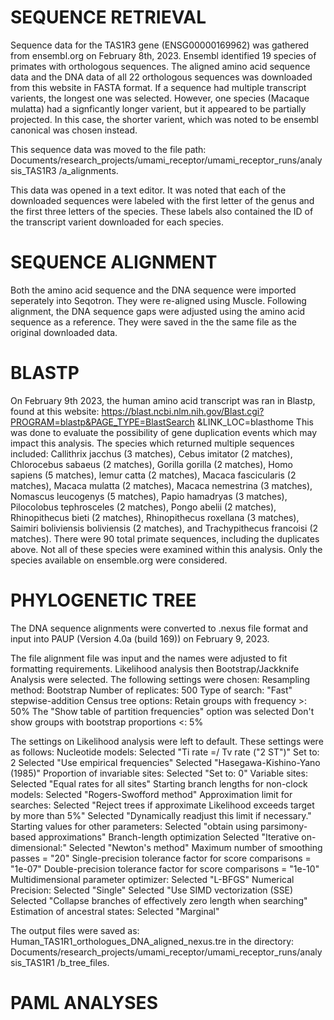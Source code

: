 # SEQUENCE RETRIEVAL 
Sequence data for the TAS1R3 gene (ENSG00000169962) was gathered from 
ensembl.org on February 8th, 2023. Ensembl identified 19 species of primates 
with orthologous sequences. The aligned amino acid sequence data and the DNA 
data of all 22 orthologous sequences was downloaded from this website in FASTA 
format. If a sequence had multiple transcript varients, the longest one was 
selected. However, one species (Macaque mulatta) had a signficantly longer 
varient, but it appeared to be partially projected. In this case, the shorter
varient, which was noted to be ensembl canonical was chosen instead.  

This sequence data was moved to the file path: 
Documents/research_projects/umami_receptor/umami_receptor_runs/analysis_TAS1R3
/a_alignments. 

This data was opened in a text editor. It was noted that each of the downloaded 
sequences were labeled with the first letter of the genus and the first three 
letters of the species. These labels also contained the ID of the transcript 
varient downloaded for each species.

# SEQUENCE ALIGNMENT
Both the amino acid sequence and the DNA sequence were imported seperately 
into Seqotron. They were re-aligned using Muscle. Following alignment, the DNA
sequence gaps were adjusted using the amino acid sequence as a reference. They 
were saved in the the same file as the original downloaded data. 

# BLASTP 
On February 9th 2023, the human amino acid transcript was ran in Blastp, found
at this website: 
https://blast.ncbi.nlm.nih.gov/Blast.cgi?PROGRAM=blastp&PAGE_TYPE=BlastSearch
&LINK_LOC=blasthome
This was done to evaluate the possibility of gene duplication events which may
impact this analysis. The species which returned multiple sequences included:
Callithrix jacchus (3 matches), Cebus imitator (2 matches), Chlorocebus 
sabaeus (2 matches), Gorilla gorilla (2 matches), Homo sapiens (5 matches), 
lemur catta (2 matches), Macaca fascicularis (2 matches), Macaca mulatta (2 
matches), Macaca nemestrina (3 matches), Nomascus leucogenys (5 matches), 
Papio hamadryas (3 matches), Pilocolobus tephrosceles (2 matches), Pongo abelii
(2 matches), Rhinopithecus bieti (2 matches), Rhinopithecus roxellana (3 
matches), Saimiri boliviensis boliviensis (2 matches), and Trachypithecus
francoisi (2 matches). There were 90 total primate sequences, including the 
duplicates above. Not all of these species were examined within this analysis.
Only the species available on ensemble.org were considered. 

# PHYLOGENETIC TREE
The DNA sequence alignments were converted to .nexus file format and input 
into PAUP (Version 4.0a (build 169)) on February 9, 2023. 

The file alignment file was input and the names were adjusted to fit formatting
requirements. Likelihood analysis then Bootstrap/Jackknife Analysis were 
selected. The following settings were chosen:
Resampling method: Bootstrap
Number of replicates: 500
Type of search: "Fast" stepwise-addition 
Census tree options: Retain groups with frequency >: 50%
The "Show table of partition frequencies" option was selected
Don't show groups with bootstrap proportions <: 5%

The settings on Likelihood analysis were left to default. These settings were
as follows: 
Nucleotide models: 
	Selected "Ti rate =/ Tv rate ("2 ST")"
		Set to: 2
	Selected "Use empirical frequencies"
		Selected "Hasegawa-Kishino-Yano (1985)"
Proportion of invariable sites: 
	Selected "Set to: 0"
Variable sites: 
	Selected "Equal rates for all sites" 
Starting branch lengths for non-clock models: 
	Selected "Rogers-Swofford method"
Approximation limit for searches: 
	Selected "Reject trees if approximate Likelihood exceeds target by more 
	than 5%"
		Selected "Dynamically readjust this limit if necessary." 
Starting values for other parameters:
	Selected "obtain using parsimony-based approximations" 
Branch-length optimization
	Selected "Iterative on-dimensional:"
	Selected "Newton's method"
		Maximum number of smoothing passes = "20"
		Single-precision tolerance factor for score comparisons = "1e-07"
		Double-precision tolerance factor for score comparisons = "1e-10"
Multidimensional parameter optimizer: 
	Selected "L-BFGS"
Numerical Precision: 
	Selected "Single"
	Selected "Use SIMD vectorization (SSE)
Selected "Collapse branches of effectively zero length when searching"
Estimation of ancestral states: 
	Selected "Marginal" 

The output files were saved as:
Human_TAS1R1_orthologues_DNA_aligned_nexus.tre
in the directory: 
Documents/research_projects/umami_receptor/umami_receptor_runs/analysis_TAS1R1
/b_tree_files. 

# PAML ANALYSES 
